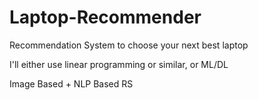 # Laptop-Recommender
Recommendation System to choose your next best laptop

I'll either use linear programming or similar, or ML/DL

Image Based + NLP Based RS 
